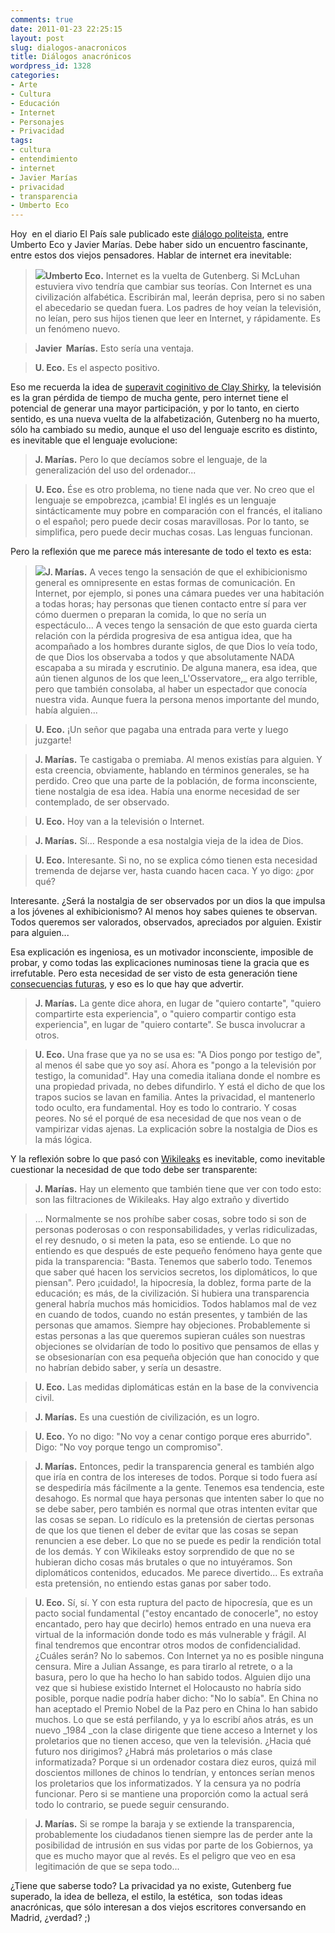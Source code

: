 ```yaml
---
comments: true
date: 2011-01-23 22:25:15
layout: post
slug: dialogos-anacronicos
title: Diálogos anacrónicos
wordpress_id: 1328
categories:
- Arte
- Cultura
- Educación
- Internet
- Personajes
- Privacidad
tags:
- cultura
- entendimiento
- internet
- Javier Marías
- privacidad
- transparencia
- Umberto Eco
---
```


Hoy  en el diario El País sale publicado este [diálogo politeista](http://www.elpais.com/articulo/portada/Dialogo/politeista/elpepuculbab/20110122elpbabpor_9/Tes), entre Umberto Eco y Javier Marías. Debe haber sido un encuentro fascinante, entre estos dos viejos pensadores. Hablar de internet era inevitable:


> ![](http://www.lnds.net/blog/wp-content/uploads/2011/01/Eco1.jpg)**Umberto Eco.** Internet es la vuelta de Gutenberg. Si McLuhan estuviera vivo tendría que cambiar sus teorías. Con Internet es una civilización alfabética. Escribirán mal, leerán deprisa, pero si no saben el abecedario se quedan fuera. Los padres de hoy veían la televisión, no leían, pero sus hijos tienen que leer en Internet, y rápidamente. Es un fenómeno nuevo.




> **Javier  Marías.** Esto sería una ventaja.




> **U. Eco.** Es el aspecto positivo.


Eso me recuerda la idea de [superavit coginitivo de Clay Shirky](http://www.lnds.net/blog/2008/05/gin-television-y-superavit-social.html), la televisión es la gran pérdida de tiempo de mucha gente, pero internet tiene el potencial de generar una mayor participación, y por lo tanto, en cierto sentido, es una nueva vuelta de la alfabetización, Gutenberg no ha muerto, sólo ha cambiado su medio, aunque el uso del lenguaje escrito es distinto, es inevitable que el lenguaje evolucione:


> **J. Marías.** Pero lo que decíamos sobre el lenguaje, de la generalización del uso del ordenador...




> **U. Eco.** Ése es otro problema, no tiene nada que ver. No creo que el lenguaje se empobrezca, ¡cambia! El inglés es un lenguaje sintácticamente muy pobre en comparación con el francés, el italiano o el español; pero puede decir cosas maravillosas. Por lo tanto, se simplifica, pero puede decir muchas cosas. Las lenguas funcionan.


Pero la reflexión que me parece más interesante de todo el texto es esta:


> ![](http://www.lnds.net/blog/wp-content/uploads/2011/01/Marias.jpg)**J. Marías.** A veces tengo la sensación de que el exhibicionismo general es omnipresente en estas formas de comunicación. En Internet, por ejemplo, si pones una cámara puedes ver una habitación a todas horas; hay personas que tienen contacto entre sí para ver cómo duermen o preparan la comida, lo que no sería un espectáculo... A veces tengo la sensación de que esto guarda cierta relación con la pérdida progresiva de esa antigua idea, que ha acompañado a los hombres durante siglos, de que Dios lo veía todo, de que Dios los observaba a todos y que absolutamente NADA escapaba a su mirada y escrutinio. De alguna manera, esa idea, que aún tienen algunos de los que leen_L'Osservatore,_ era algo terrible, pero que también consolaba, al haber un espectador que conocía nuestra vida. Aunque fuera la persona menos importante del mundo, había alguien...




> **U. Eco.** ¡Un señor que pagaba una entrada para verte y luego juzgarte!




> **J. Marías.** Te castigaba o premiaba. Al menos existías para alguien. Y esta creencia, obviamente, hablando en términos generales, se ha perdido. Creo que una parte de la población, de forma inconsciente, tiene nostalgia de esa idea. Había una enorme necesidad de ser contemplado, de ser observado.




> **U. Eco.** Hoy van a la televisión o Internet.




> **J. Marías.** Sí... Responde a esa nostalgia vieja de la idea de Dios.




> **U. Eco.** Interesante. Si no, no se explica cómo tienen esta necesidad tremenda de dejarse ver, hasta cuando hacen caca. Y yo digo: ¿por qué?


Interesante. ¿Será la nostalgia de ser observados por un dios la que impulsa a los jóvenes al exhibicionismo? Al menos hoy sabes quienes te observan. Todos queremos ser valorados, observados, apreciados por alguien. Existir para alguien...

Esa explicación es ingeniosa, es un motivador inconsciente, imposible de probar, y como todas las explicaciones numinosas tiene la gracia que es irrefutable. Pero esta necesidad de ser visto de esta generación tiene [consecuencias futuras](http://www.lnds.net/blog/2009/02/tatuajes-digitales.html), y eso es lo que hay que advertir.


> **J. Marías.** La gente dice ahora, en lugar de "quiero contarte", "quiero compartirte esta experiencia", o "quiero compartir contigo esta experiencia", en lugar de "quiero contarte". Se busca involucrar a otros.




> **U. Eco.** Una frase que ya no se usa es: "A Dios pongo por testigo de", al menos él sabe que yo soy así. Ahora es "pongo a la televisión por testigo, la comunidad". Hay una comedia italiana donde el nombre es una propiedad privada, no debes difundirlo. Y está el dicho de que los trapos sucios se lavan en familia. Antes la privacidad, el mantenerlo todo oculto, era fundamental. Hoy es todo lo contrario. Y cosas peores. No sé el porqué de esa necesidad de que nos vean o de vampirizar vidas ajenas. La explicación sobre la nostalgia de Dios es la más lógica.


Y la reflexión sobre lo que pasó con [Wikileaks](http://www.lnds.net/blog/2010/12/las-vulnerabilidades-de-wikileaks.html) es inevitable, como inevitable cuestionar la necesidad de que todo debe ser transparente:


> **J. Marías.** Hay un elemento que también tiene que ver con todo esto: son las filtraciones de Wikileaks. Hay algo extraño y divertido




> ... Normalmente se nos prohíbe saber cosas, sobre todo si son de personas poderosas o con responsabilidades, y verlas ridiculizadas, el rey desnudo, o si meten la pata, eso se entiende. Lo que no entiendo es que después de este pequeño fenómeno haya gente que pida la transparencia: "Basta. Tenemos que saberlo todo. Tenemos que saber qué hacen los servicios secretos, los diplomáticos, lo que piensan". Pero ¡cuidado!, la hipocresía, la doblez, forma parte de la educación; es más, de la civilización. Si hubiera una transparencia general habría muchos más homicidios. Todos hablamos mal de vez en cuando de todos, cuando no están presentes, y también de las personas que amamos. Siempre hay objeciones. Probablemente si estas personas a las que queremos supieran cuáles son nuestras objeciones se olvidarían de todo lo positivo que pensamos de ellas y se obsesionarían con esa pequeña objeción que han conocido y que no habrían debido saber, y sería un desastre.




> **U. Eco.** Las medidas diplomáticas están en la base de la convivencia civil.




> **J. Marías.** Es una cuestión de civilización, es un logro.




> **U. Eco.** Yo no digo: "No voy a cenar contigo porque eres aburrido". Digo: "No voy porque tengo un compromiso".




> **J. Marías.** Entonces, pedir la transparencia general es también algo que iría en contra de los intereses de todos. Porque si todo fuera así se despediría más fácilmente a la gente. Tenemos esa tendencia, este desahogo. Es normal que haya personas que intenten saber lo que no se debe saber, pero también es normal que otras intenten evitar que las cosas se sepan. Lo ridículo es la pretensión de ciertas personas de que los que tienen el deber de evitar que las cosas se sepan renuncien a ese deber. Lo que no se puede es pedir la rendición total de los demás. Y con Wikileaks estoy sorprendido de que no se hubieran dicho cosas más brutales o que no intuyéramos. Son diplomáticos contenidos, educados. Me parece divertido... Es extraña esta pretensión, no entiendo estas ganas por saber todo.




> **U. Eco.** Sí, sí. Y con esta ruptura del pacto de hipocresía, que es un pacto social fundamental ("estoy encantado de conocerle", no estoy encantado, pero hay que decirlo) hemos entrado en una nueva era virtual de la información donde todo es más vulnerable y frágil. Al final tendremos que encontrar otros modos de confidencialidad. ¿Cuáles serán? No lo sabemos. Con Internet ya no es posible ninguna censura. Mire a Julian Assange, es para tirarlo al retrete, o a la basura, pero lo que ha hecho lo han sabido todos. Alguien dijo una vez que si hubiese existido Internet el Holocausto no habría sido posible, porque nadie podría haber dicho: "No lo sabía". En China no han aceptado el Premio Nobel de la Paz pero en China lo han sabido muchos. Lo que se está perfilando, y ya lo escribí años atrás, es un nuevo _1984 _con la clase dirigente que tiene acceso a Internet y los proletarios que no tienen acceso, que ven la televisión. ¿Hacia qué futuro nos dirigimos? ¿Habrá más proletarios o más clase informatizada? Porque si un ordenador costara diez euros, quizá mil doscientos millones de chinos lo tendrían, y entonces serían menos los proletarios que los informatizados. Y la censura ya no podría funcionar. Pero si se mantiene una proporción como la actual será todo lo contrario, se puede seguir censurando.




> **J. Marías.** Si se rompe la baraja y se extiende la transparencia, probablemente los ciudadanos tienen siempre las de perder ante la posibilidad de intrusión en sus vidas por parte de los Gobiernos, ya que es mucho mayor que al revés. Es el peligro que veo en esa legitimación de que se sepa todo...


¿Tiene que saberse todo? La privacidad ya no existe, Gutenberg fue superado, la idea de belleza, el estilo, la estética,  son todas ideas anacrónicas, que sólo interesan a dos viejos escritores conversando en Madrid, ¿verdad? ;)

